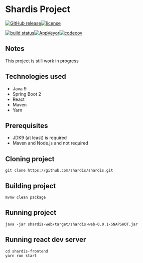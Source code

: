 # Shardis Project
[![GitHub release](https://img.shields.io/github/release/shardis/shardis.svg)](https://github.com/shardis/shardis/releases)[![license](https://img.shields.io/github/license/shardis/shardis.svg)](https://github.com/shardis/shardis)		

[![build status](https://img.shields.io/travis/shardis/shardis/master.svg)](https://travis-ci.org/shardis/shardis)[![AppVeyor](https://img.shields.io/appveyor/ci/kucharzyk/shardis.svg)](https://ci.appveyor.com/project/kucharzyk/shardis)[![codecov](https://img.shields.io/codecov/c/github/shardis/shardis/master.svg)](https://codecov.io/gh/shardis/shardis)		

## Notes

This project is still work in progress

## Technologies used
- Java 9
- Spring Boot 2
- React
- Maven
- Yarn

## Prerequisites

- JDK9 (at least) is required
- Maven and Node.js and not required

 
## Cloning project

```text
git clone https://github.com/shardis/shardis.git
```

## Building project

```text
mvnw clean package
```

## Running project

```text
java -jar shardis-web/target/shardis-web-0.0.1-SNAPSHOT.jar
```

## Running react dev server

```text
cd shardis-frontend
yarn run start
```